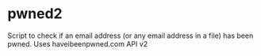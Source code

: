 # pwned2
Script to check if an email address (or any email address in a file) has been pwned. Uses haveibeenpwned.com API v2
